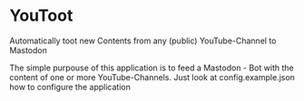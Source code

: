 # YouToot
Automatically toot new Contents from any (public) YouTube-Channel to Mastodon

The simple purpouse of this application is to feed a Mastodon - Bot with the content of one or more YouTube-Channels. Just look at config.example.json how to configure the application
